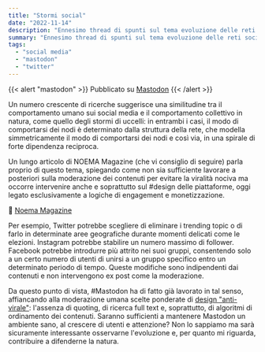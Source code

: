 ```yaml
---
title: "Stormi social"
date: "2022-11-14"
description: "Ennesimo thread di spunti sul tema evoluzione delle reti sociali."
summary: "Ennesimo thread di spunti sul tema evoluzione delle reti sociali."
tags: 
  - "social media"
  - "mastodon"
  - "twitter"
---
```


{{< alert "mastodon" >}}
Pubblicato su [Mastodon](https://mastodon.uno/@lucamondini/109341908900859548)
{{< /alert >}}

Un numero crescente di ricerche suggerisce una similitudine tra il comportamento umano sui social media e il comportamento collettivo in natura, come quello degli stormi di uccelli: in entrambi i casi, il modo di comportarsi dei nodi è determinato dalla struttura della rete, che modella simmetricamente il modo di comportarsi dei nodi e così via, in una spirale di forte dipendenza reciproca. 

Un lungo articolo di NOEMA Magazine (che vi consiglio di seguire) parla proprio di questo tema, spiegando come non sia sufficiente lavorare a posteriori sulla moderazione dei contenuti per evitare la viralità nociva ma occorre intervenire anche e soprattutto sul #design delle piattaforme, oggi legato esclusivamente a logiche di engagement e monetizzazione.

🔗 [Noema Magazine](https://www.noemamag.com/how-online-mobs-act-like-flocks-of-birds/)

Per esempio, Twitter potrebbe scegliere di eliminare i trending topic o di farlo in determinate aree geografiche durante momenti delicati come le elezioni. Instagram potrebbe stabilire un numero massimo di follower. Facebook potrebbe introdurre più attrito nei suoi gruppi, consentendo solo a un certo numero di utenti di unirsi a un gruppo specifico entro un determinato periodo di tempo. Queste modifiche sono indipendenti dai contenuti e non intervengono ex post come la moderazione.

Da questo punto di vista, #Mastodon ha di fatto già lavorato in tal senso, affiancando alla moderazione umana scelte ponderate di [design "anti-virale"](https://uxdesign.cc/mastodon-is-antiviral-design-42f090ab8d51): l'assenza di quoting, di ricerca full text e, soprattutto, di algoritmi di ordinamento dei contenuti. Saranno sufficienti a mantenere Mastodon un ambiente sano, al crescere di utenti e attenzione? Non lo sappiamo ma sarà sicuramente interessante osservarne l'evoluzione e, per quanto mi riguarda, contribuire a difenderne la natura.